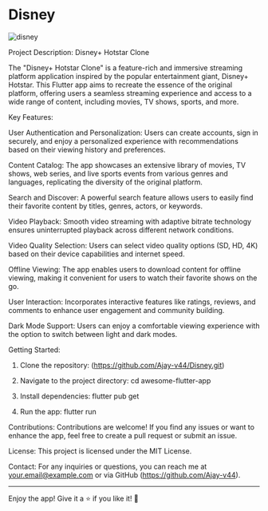 # Disney
![disney](https://github.com/Ajay-v44/Disney/assets/115262085/1a2c9fb9-19e5-4e7f-80dc-9887a80d778b)

Project Description: Disney+ Hotstar Clone

The "Disney+ Hotstar Clone" is a feature-rich and immersive streaming platform application inspired by the popular entertainment giant, Disney+ Hotstar. This Flutter app aims to recreate the essence of the original platform, offering users a seamless streaming experience and access to a wide range of content, including movies, TV shows, sports, and more.

Key Features:

User Authentication and Personalization: Users can create accounts, sign in securely, and enjoy a personalized experience with recommendations based on their viewing history and preferences.

Content Catalog: The app showcases an extensive library of movies, TV shows, web series, and live sports events from various genres and languages, replicating the diversity of the original platform.

Search and Discover: A powerful search feature allows users to easily find their favorite content by titles, genres, actors, or keywords.

Video Playback: Smooth video streaming with adaptive bitrate technology ensures uninterrupted playback across different network conditions.

Video Quality Selection: Users can select video quality options (SD, HD, 4K) based on their device capabilities and internet speed.

Offline Viewing: The app enables users to download content for offline viewing, making it convenient for users to watch their favorite shows on the go.

User Interaction: Incorporates interactive features like ratings, reviews, and comments to enhance user engagement and community building.

Dark Mode Support: Users can enjoy a comfortable viewing experience with the option to switch between light and dark modes.

Getting Started:
1. Clone the repository:
(https://github.com/Ajay-v44/Disney.git)

2. Navigate to the project directory:
   cd awesome-flutter-app

3. Install dependencies:
   flutter pub get

4. Run the app:
   flutter run

Contributions:
Contributions are welcome! If you find any issues or want to enhance the app, feel free to create a pull request or submit an issue.

License:
This project is licensed under the MIT License.

Contact:
For any inquiries or questions, you can reach me at your.email@example.com or via GitHub (https://github.com/Ajay-v44).

---

Enjoy the app! Give it a ⭐️ if you like it! 🎉
